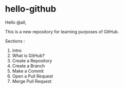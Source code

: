# hello-github

Hello @all,

This is a new repository for learning purposes of GitHub.

Sections :

1) Intro
2) What is GitHub?
3) Create a Repository
4) Create a Branch
5) Make a Commit
6) Open a Pull Request
7) Merge Pull Request
